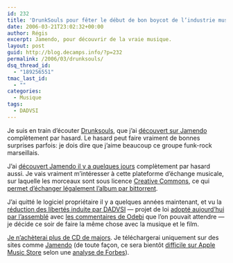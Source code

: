 ```yaml
---
id: 232
title: 'DrunkSouls pour fêter le début de bon boycot de l’industrie musicale'
date: 2006-03-21T23:02:32+00:00
author: Régis
excerpt: Jamendo, pour découvrir de la vraie musique.
layout: post
guid: http://blog.decamps.info/?p=232
permalink: /2006/03/drunksouls/
dsq_thread_id:
  - "189256551"
tmac_last_id:
  - ""
categories:
  - Musique
tags:
  - DADVSI
---
```

Je suis en train d’écouter [Drunksouls](http://www.drunksouls.com/galerie/galerieflash/index.php), que j’ai [découvert sur Jamendo](http://www.jamendo.com/fr/artist/drunksouls/) complètement par hasard. Le hasard peut faire vraiment de bonnes surprises parfois: je dois dire que j’aime beaucoup ce groupe funk-rock marseillais.

J’ai [découvert Jamendo il y a quelques jours](http://blog.decamps.info/2006/03/blogmarks-du-2006-03-16/) complètement par hasard aussi. Je vais vraiment m’intéresser à cette plateforme d’échange musicale, sur laquelle les morceaux sont sous licence [Creative Commons](http://creativecommons.org/licenses/), ce qui [permet d’échanger légalement l’album par bittorrent](http://www.jamendo.com/link.php/p2palbum/1052/bittorrent/ogg3).

J’ai quitté le logiciel propriétaire il y a quelques années maintenant, et vu la [réduction des libertés induite par DADVSI](http://www.odebi.org/dadvsi/LeDADvSIpourlesnuls.html) &#8212; projet de loi [adopté aujourd’hui par l’assemblé](http://www.ratiatum.com/news2958_Le_projet_de_loi_DADVSI_est_adopte_par_l_Assemblee.html) avec [les commentaires de Odebi](http://www.odebi.org/new/theme/accueil.php?a=327) que l’on pouvait attendre &#8212; je décide ce soir de faire la même chose avec la musique et le film.

[Je n’achèterai plus de CD de majors](http://blogs.zdnet.fr/index.php/2006/03/21/dadvsi-quand-la-france-eteint-ses-lumieres/). Je téléchargerai uniquement sur des sites comme [Jamendo](http://www.jamendo.com/) (de toute façon, ce sera bientôt [difficile sur Apple Music Store](http://www.ratiatum.com/news2952_iTunes_Music_Store_hors_de_France.html) selon une [analyse de Forbes](http://www.forbes.com/2006/03/20/apple-ipod-france-cx_po_0320autofacescan09.html)).
